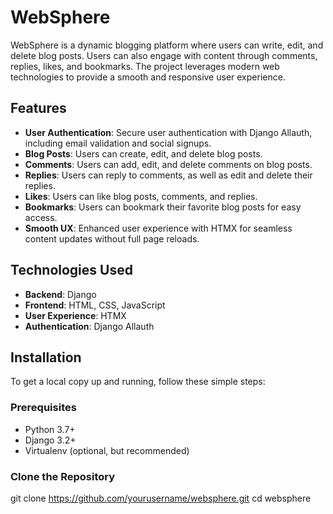 # WebSphere
WebSphere is a dynamic blogging platform where users can write, edit, and delete blog posts. Users can also engage with content through comments, replies, likes, and bookmarks. The project leverages modern web technologies to provide a smooth and responsive user experience.

## Features

- **User Authentication**: Secure user authentication with Django Allauth, including email validation and social signups.
- **Blog Posts**: Users can create, edit, and delete blog posts.
- **Comments**: Users can add, edit, and delete comments on blog posts.
- **Replies**: Users can reply to comments, as well as edit and delete their replies.
- **Likes**: Users can like blog posts, comments, and replies.
- **Bookmarks**: Users can bookmark their favorite blog posts for easy access.
- **Smooth UX**: Enhanced user experience with HTMX for seamless content updates without full page reloads.

## Technologies Used

- **Backend**: Django
- **Frontend**: HTML, CSS, JavaScript
- **User Experience**: HTMX
- **Authentication**: Django Allauth

## Installation

To get a local copy up and running, follow these simple steps:

### Prerequisites

- Python 3.7+
- Django 3.2+
- Virtualenv (optional, but recommended)

### Clone the Repository

git clone https://github.com/yourusername/websphere.git
cd websphere
